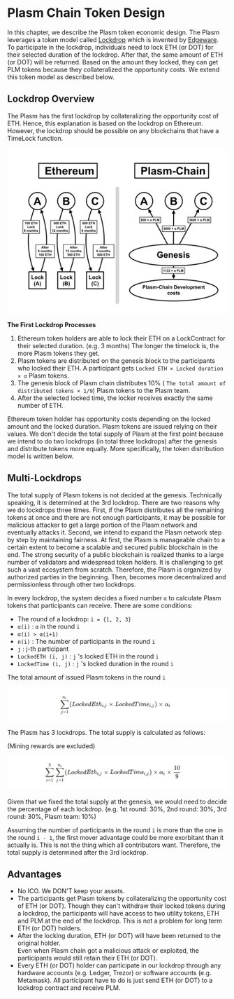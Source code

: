 # Plasm Chain Token Design

In this chapter, we describe the Plasm token economic design. The Plasm leverages a token model called [Lockdrop](https://blog.edgewa.re/full-details-on-the-edgeware-lockdrop/) which is invented by [Edgeware](https://edgewa.re/). To participate in the lockdrop, individuals need to lock ETH (or DOT) for their selected duration of the lockdrop. After that, the same amount of ETH (or DOT) will be returned. Based on the amount they locked, they can get PLM tokens because they collateralized the opportunity costs. We extend this token model as described below. 

## Lockdrop Overview

The Plasm has the first lockdrop by collateralizing the opportunity cost of ETH. Hence, this explanation is based on the lockdrop on Ethereum. However, the lockdrop should be possible on any blockchains that have a TimeLock function.

![Lockdrop](../img/lockdrop.png)

**The First Lockdrop Processes**

1. Ethereum token holders are able to lock their ETH on a LockContract for their selected duration. (e.g. 3 months) The longer the timelock is, the more Plasm tokens they get.
2. Plasm tokens are distributed on the genesis block to the participants who locked their ETH. A participant gets  `Locked ETH × Locked duration × α` Plasm tokens.
3. The genesis block of Plasm chain distributes 10% ( `The total amount of distributed tokens × 1/9`) Plasm tokens  to the Plasm team.
4. After the selected locked time, the locker receives exactly the same number of ETH.

Ethereum token holder has opportunity costs depending on the locked amount and the locked duration. Plasm tokens are issued relying on their values.  We don't decide the total supply of Plasm at the first point because we intend to do two lockdrops (in total three lockdrops) after the genesis and distribute tokens more equally.  More specifically, the token distribution model is written below.

## Multi-Lockdrops

The total supply of Plasm tokens is not decided at the genesis. Technically speaking, it is determined at the 3rd lockdrop. There are two reasons why we do lockdrops three times. First, if the Plasm distributes all the remaining tokens at once and there are not enough participants, it may be possible for malicious attacker to get a large portion of the Plasm network and eventually attacks it. Second, we intend to expand the Plasm network step by step by maintaining fairness. At first, the Plasm is manageable chain to a certain extent to become a scalable and secured public blockchain in the end. The strong security of a public blockchain is realized thanks to a large number of validators and widespread token holders. It is challenging to get such a vast ecosystem from scratch. Therefore, the Plasm is organized by authorized parties in the beginning. Then, becomes more decentralized and permissionless through other two lockdrops. 

In every lockdrop, the system decides a fixed number `α` to calculate Plasm tokens that participants can receive.  There are some conditions:

- The round of a lockdrop: `i = {1, 2, 3}`
- `α(i)` : `α` in the round `i`
- `α(i) > α(i+1)`
- `n(i)` : The number of participants in the round `i`
- `j` : j-th participant
- `LockedETH (i, j)` : `j` 's locked ETH in the round `i`
- `LockedTime (i, j)` : `j` 's locked duration in the round `i`

The total amount of issued Plasm tokens in the round `i`

![LockedReward](../img/locked1.png)

The Plasm has 3 lockdrops. The total supply is calculated as follows:

 (Mining rewards are excluded)

![LockedRewardTotal](../img/locked2.png)

Given that we fixed the total supply at the genesis, we would need to decide the percentage of each lockdrop. (e.g. 1st round: 30%, 2nd round: 30%, 3rd round: 30%, Plasm team: 10%)

Assuming the number of participants in the round `i` is more than the one in the round `i - 1`, the first mover advantage could be more exorbitant than it actually is. This is not the thing which all contributors want. Therefore, the total supply is determined after the 3rd lockdrop.  

## Advantages

- No ICO. We DON'T keep your assets.
- The participants get Plasm tokens by collateralizing the opportunity cost of ETH (or DOT). Though they can't withdraw their locked tokens during a lockdrop, the participants will have access to two utility tokens, ETH and PLM at the end of the lockdrop. This is not a problem for long term ETH (or DOT) holders.
- After the locking duration, ETH (or DOT) will have been returned to the original holder.  
Even when Plasm chain got a malicious attack or exploited, the participants would still retain their ETH (or DOT).
- Every ETH (or DOT) holder can participate in our lockdrop through any hardware accounts (e.g. Ledger, Trezor) or software accounts (e.g. Metamask). All participant have to do is just send ETH (or DOT) to a lockdrop contract and receive PLM.